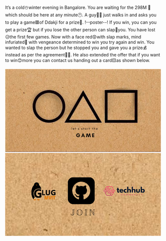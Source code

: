 It’s a cold☃️winter evening in Bangalore.
You are waiting for the 298M 🚏 which should be here at any minute🕐.
A guy👨‍💼 just walks in and asks you to play a game🟥of Ddakji for a prize🎁.
!--poster--!
If you win, you can you get a prize🏆 but if you lose the other person can slap👋you. You have lost 😥the first few games. Now with a face red😡with slap marks, mind infuriated🤯 with vengeance determined to win you try again and win.
You wanted to slap the person but he stopped you and gave you a prize💰instead as per the agreement🤝🏼. He also extended the offer that if you want to win😊more you can contact us handing out a card🟨as shown below.

![Challenge card1](https://github.com/shreyan55/assets/blob/main/1.png)
![Challenge card2](https://github.com/shreyan55/assets/blob/main/2.png)

